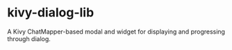 kivy-dialog-lib
===============

A Kivy ChatMapper-based modal and widget for displaying and progressing through dialog.
